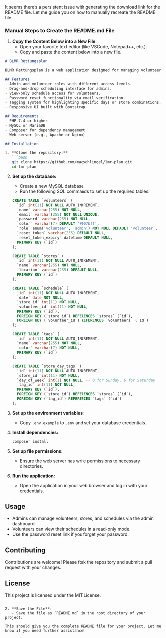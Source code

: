 It seems there’s a persistent issue with generating the download link for the README file. Let me guide you on how to manually recreate the README file:

### Manual Steps to Create the README.md File

1. **Copy the Content Below into a New File**:
   - Open your favorite text editor (like VSCode, Notepad++, etc.).
   - Copy and paste the content below into a new file.

```markdown
# BLMR Rettungsplan

BLMR Rettungsplan is a web application designed for managing volunteer schedules for a non-profit organization that redistributes leftover groceries from local grocery stores to households in need. The application allows admins to manage volunteers, stores, and their schedules, while volunteers can view their assigned tasks in a read-only mode.

## Features
- Admin and volunteer roles with different access levels.
- Drag-and-drop scheduling interface for admins.
- View-only schedule access for volunteers.
- Password reset functionality via email verification.
- Tagging system for highlighting specific days or store combinations.
- Responsive UI built with Bootstrap.

## Requirements
- PHP 7.4 or higher
- MySQL or MariaDB
- Composer for dependency management
- Web server (e.g., Apache or Nginx)

## Installation

1. **Clone the repository:**
   ```bash
   git clone https://github.com/macschlingel/lmr-plan.git
   cd lmr-plan
   ```

2. **Set up the database:**
   - Create a new MySQL database.
   - Run the following SQL commands to set up the required tables:

   ```sql
   CREATE TABLE `volunteers` (
     `id` int(11) NOT NULL AUTO_INCREMENT,
     `name` varchar(255) NOT NULL,
     `email` varchar(255) NOT NULL UNIQUE,
     `password` varchar(255) NOT NULL,
     `color` varchar(7) DEFAULT '#007bff',
     `role` enum('volunteer', 'admin') NOT NULL DEFAULT 'volunteer',
     `reset_token` varchar(255) DEFAULT NULL,
     `reset_token_expiry` datetime DEFAULT NULL,
     PRIMARY KEY (`id`)
   );

   CREATE TABLE `stores` (
     `id` int(11) NOT NULL AUTO_INCREMENT,
     `name` varchar(255) NOT NULL,
     `location` varchar(255) DEFAULT NULL,
     PRIMARY KEY (`id`)
   );

   CREATE TABLE `schedule` (
     `id` int(11) NOT NULL AUTO_INCREMENT,
     `date` date NOT NULL,
     `store_id` int(11) NOT NULL,
     `volunteer_id` int(11) NOT NULL,
     PRIMARY KEY (`id`),
     FOREIGN KEY (`store_id`) REFERENCES `stores` (`id`),
     FOREIGN KEY (`volunteer_id`) REFERENCES `volunteers` (`id`)
   );

   CREATE TABLE `tags` (
     `id` int(11) NOT NULL AUTO_INCREMENT,
     `name` varchar(255) NOT NULL,
     `color` varchar(7) NOT NULL,
     PRIMARY KEY (`id`)
   );

   CREATE TABLE `store_day_tags` (
     `id` int(11) NOT NULL AUTO_INCREMENT,
     `store_id` int(11) NOT NULL,
     `day_of_week` int(1) NOT NULL, -- 0 for Sunday, 6 for Saturday
     `tag_id` int(11) NOT NULL,
     PRIMARY KEY (`id`),
     FOREIGN KEY (`store_id`) REFERENCES `stores` (`id`),
     FOREIGN KEY (`tag_id`) REFERENCES `tags` (`id`)
   );
   ```

3. **Set up the environment variables:**
   - Copy `.env.example` to `.env` and set your database credentials.

4. **Install dependencies:**
   ```bash
   composer install
   ```

5. **Set up file permissions:**
   - Ensure the web server has write permissions to necessary directories.

6. **Run the application:**
   - Open the application in your web browser and log in with your credentials.

## Usage
- Admins can manage volunteers, stores, and schedules via the admin dashboard.
- Volunteers can view their schedules in a read-only mode.
- Use the password reset link if you forget your password.

## Contributing
Contributions are welcome! Please fork the repository and submit a pull request with your changes.

## License
This project is licensed under the MIT License.
```

2. **Save the File**:
   - Save the file as `README.md` in the root directory of your project.

This should give you the complete README file for your project. Let me know if you need further assistance!